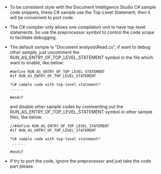 ﻿- To be consistent style with the Document Intelligence Studio C# sample code snippets, these C# sample use the Top-Level Statement, then it will be convenient to port code. 

- The C# compiler only allows one compilation unit to have top-level statements. So use the preprocessor symbol to control the code scope to facilitate debugging.

- The default sample is "Document analysis\Read.cs", if want to debug other sample, just uncomment the RUN_AS_ENTRY_OF_TOP_LEVEL_STATEMENT symbol in the file which want to enable, like below:

      #define RUN_AS_ENTRY_OF_TOP_LEVEL_STATEMENT
      #if RUN_AS_ENTRY_OF_TOP_LEVEL_STATEMENT

      *C# sample code with top-level statement*
      ......

      #endif

  and disable other sample codes by commenting out the RUN_AS_ENTRY_OF_TOP_LEVEL_STATEMENT symbol in other sample files, like below:

      //#define RUN_AS_ENTRY_OF_TOP_LEVEL_STATEMENT
      #if RUN_AS_ENTRY_OF_TOP_LEVEL_STATEMENT

      *C# sample code with top-level statement*
       ......

      #endif

- If try to port the code, ignore the preprocessor and just take the code part please.